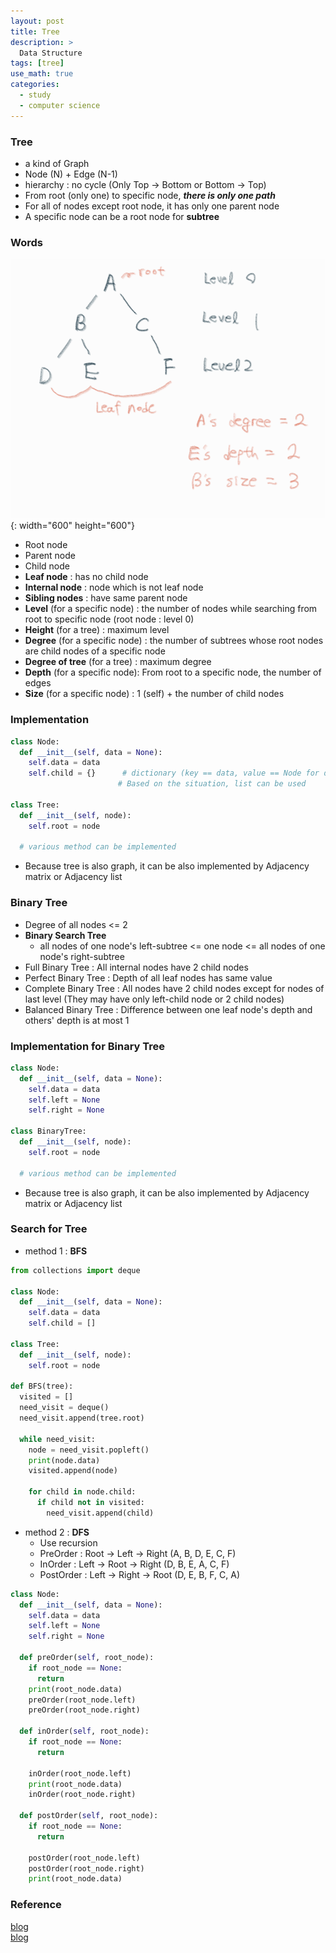 ```yaml
---
layout: post
title: Tree
description: >
  Data Structure
tags: [tree]
use_math: true
categories:
  - study
  - computer science
---
```

### Tree
* a kind of Graph
* Node (N) + Edge (N-1)
* hierarchy : no cycle (Only Top → Bottom or Bottom → Top)
* From root (only one) to specific node, ***there is only one path***
* For all of nodes except root node, it has only one parent node
* A specific node can be a root node for **subtree**

### Words
![그림1](https://github.com/hyun-jin891/hyun-jin891.github.io/blob/master/assets/img/140.PNG?raw=true){: width="600" height="600"}<br>
* Root node
* Parent node
* Child node
* **Leaf node** : has no child node
* **Internal node** : node which is not leaf node
* **Sibling nodes** : have same parent node
* **Level** (for a specific node) : the number of nodes while searching from root to specific node (root node : level 0)
* **Height** (for a tree) : maximum level
* **Degree** (for a specific node) : the number of subtrees whose root nodes are child nodes of a specific node
* **Degree of tree** (for a tree) : maximum degree
* **Depth** (for a specific node): From root to a specific node, the number of edges
* **Size** (for a specific node) : 1 (self) + the number of child nodes

### Implementation
~~~python
class Node:
  def __init__(self, data = None):
    self.data = data
    self.child = {}      # dictionary (key == data, value == Node for data)
                        # Based on the situation, list can be used

class Tree:
  def __init__(self, node):
    self.root = node

  # various method can be implemented
~~~
* Because tree is also graph, it can be also implemented by Adjacency matrix or Adjacency list

### Binary Tree
* Degree of all nodes <= 2
* **Binary Search Tree**
  * all nodes of one node's left-subtree <= one node <= all nodes of one node's right-subtree
* Full Binary Tree : All internal nodes have 2 child nodes
* Perfect Binary Tree : Depth of all leaf nodes has same value
* Complete Binary Tree : All nodes have 2 child nodes except for nodes of last level (They may have only left-child node or 2 child nodes)
* Balanced Binary Tree : Difference between one leaf node's depth and others' depth is at most 1

### Implementation for Binary Tree
~~~python
class Node:
  def __init__(self, data = None):
    self.data = data
    self.left = None
    self.right = None

class BinaryTree:
  def __init__(self, node):
    self.root = node

  # various method can be implemented
~~~

* Because tree is also graph, it can be also implemented by Adjacency matrix or Adjacency list

### Search for Tree
* method 1 : **BFS**<br>
~~~python
from collections import deque

class Node:
  def __init__(self, data = None):
    self.data = data
    self.child = []

class Tree:
  def __init__(self, node):
    self.root = node

def BFS(tree):
  visited = []
  need_visit = deque()
  need_visit.append(tree.root)

  while need_visit:
    node = need_visit.popleft()
    print(node.data)
    visited.append(node)

    for child in node.child:
      if child not in visited:
        need_visit.append(child)
~~~

* method 2 : **DFS**
  * Use recursion
  * PreOrder : Root → Left → Right (A, B, D, E, C, F)
  * InOrder : Left → Root → Right (D, B, E, A, C, F)
  * PostOrder : Left → Right → Root (D, E, B, F, C, A)

~~~python
class Node:
  def __init__(self, data = None):
    self.data = data
    self.left = None
    self.right = None

  def preOrder(self, root_node):
    if root_node == None:
      return
    print(root_node.data)
    preOrder(root_node.left)
    preOrder(root_node.right)  

  def inOrder(self, root_node):
    if root_node == None:
      return

    inOrder(root_node.left)
    print(root_node.data)
    inOrder(root_node.right)

  def postOrder(self, root_node):
    if root_node == None:
      return

    postOrder(root_node.left)
    postOrder(root_node.right)
    print(root_node.data)
~~~

### Reference
[blog](https://gmlwjd9405.github.io/2018/08/12/data-structure-tree.html)<br>
[blog](https://velog.io/@jangws/17.-%ED%8A%B8%EB%A6%AC-%EC%88%9C%ED%9A%8CTree-traversal)
